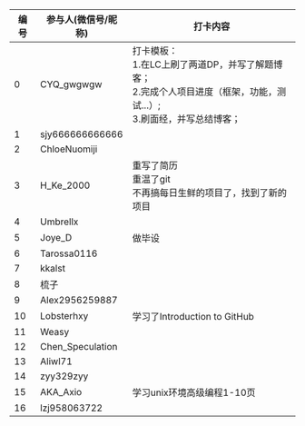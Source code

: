 | 编号 | 参与人(微信号/昵称) | 打卡内容                                                     |
| ---- | ------------------- | ------------------------------------------------------------ |
| 0    | CYQ_gwgwgw          | 打卡模板： <br>1.在LC上刷了两道DP，并写了解题博客；<br>2.完成个人项目进度（框架，功能，测试...）;<br>3.刷面经，并写总结博客； |
| 1    | sjy666666666666     |                                                                                                                               |
| 2    | ChloeNuomiji        |                                                                                                                               |
| 3    | H_Ke_2000           |重写了简历<br>重温了git<br>不再搞每日生鲜的项目了，找到了新的项目                                                                                                                         
| 4    | Umbrellx            |                                                                                                                               |
| 5    | Joye_D              | 做毕设                                                                                                                         |                                             
| 6    | Tarossa0116         |                                                                                                                               |
| 7    | kkalst              |                                                                                                                               |
| 8    | 梳子                |                                                                                                                               |
| 9    | Alex2956259887      |                                                                                                                               |
| 10   | Lobsterhxy          | 学习了Introduction to GitHub                                                                                                   |
| 11   | Weasy               |                                                                                                                               |
| 12   | Chen_Speculation    |                                                                                                                               |
| 13   | Aliwl71             |                                                                                                                               |
| 14   | zyy329zyy           |                                                                                                                               |
| 15   | AKA_Axio            |     学习unix环境高级编程1-10页                                                                                                   |                                    |
| 16   | lzj958063722        |                                                                                                                               |
